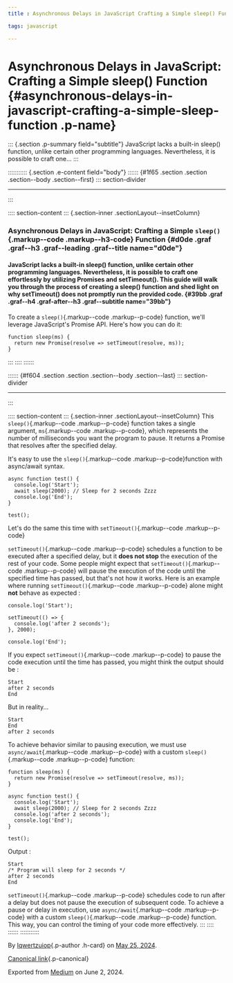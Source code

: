 ```yaml
---
title : Asynchronous Delays in JavaScript Crafting a Simple sleep() Function

tags: javascript

---
```

<div>

# Asynchronous Delays in JavaScript: Crafting a Simple sleep() Function {#asynchronous-delays-in-javascript-crafting-a-simple-sleep-function .p-name}

</div>

::: {.section .p-summary field="subtitle"}
JavaScript lacks a built-in sleep() function, unlike certain other
programming languages. Nevertheless, it is possible to craft one...
:::

::::::::::: {.section .e-content field="body"}
:::::: {#1f65 .section .section .section--body .section--first}
::: section-divider

------------------------------------------------------------------------
:::

:::: section-content
::: {.section-inner .sectionLayout--insetColumn}
### Asynchronous Delays in JavaScript: Crafting a Simple `sleep()`{.markup--code .markup--h3-code} Function {#d0de .graf .graf--h3 .graf--leading .graf--title name="d0de"}

#### JavaScript lacks a built-in sleep() function, unlike certain other programming languages. Nevertheless, it is possible to craft one effortlessly by utilizing Promises and setTimeout(). This guide will walk you through the process of creating a sleep() function and shed light on why setTimeout() does not promptly run the provided code. {#39bb .graf .graf--h4 .graf-after--h3 .graf--subtitle name="39bb"}

To create a `sleep()`{.markup--code .markup--p-code} function, we\'ll
leverage JavaScript\'s Promise API. Here\'s how you can do it:

``` {#dd9d .graf .graf--pre .graf-after--p .graf--trailing .graf--preV2 code-block-mode="2" spellcheck="false" code-block-lang="javascript"}
function sleep(ms) {
  return new Promise(resolve => setTimeout(resolve, ms));
}
```
:::
::::
::::::

:::::: {#f604 .section .section .section--body .section--last}
::: section-divider

------------------------------------------------------------------------
:::

:::: section-content
::: {.section-inner .sectionLayout--insetColumn}
This `sleep()`{.markup--code .markup--p-code} function takes a single
argument, `ms`{.markup--code .markup--p-code}, which represents the
number of milliseconds you want the program to pause. It returns a
Promise that resolves after the specified delay.

It's easy to use the `sleep()`{.markup--code .markup--p-code}function
with async/await syntax.

``` {#b1c9 .graf .graf--pre .graf-after--p .graf--preV2 code-block-mode="2" spellcheck="false" code-block-lang="javascript"}
async function test() {
  console.log('Start');
  await sleep(2000); // Sleep for 2 seconds Zzzz
  console.log('End');
}

test();
```

Let's do the same this time with `setTimeout()`{.markup--code
.markup--p-code}

`setTimeout()`{.markup--code .markup--p-code} schedules a function to be
executed after a specified delay, but it **does not stop** the execution
of the rest of your code. Some people might expect that
`setTimeout()`{.markup--code .markup--p-code} will pause the execution
of the code until the specified time has passed, but that\'s not how it
works. Here is an example where running `setTimeout()`{.markup--code
.markup--p-code} alone might **not** behave as expected :

``` {#aff2 .graf .graf--pre .graf-after--p .graf--preV2 code-block-mode="1" spellcheck="false" code-block-lang="javascript"}
console.log('Start');

setTimeout(() => {
  console.log('after 2 seconds');
}, 2000);

console.log('End');
```

If you expect `setTimeout()`{.markup--code .markup--p-code} to pause the
code execution until the time has passed, you might think the output
should be :

``` {#b090 .graf .graf--pre .graf-after--p .graf--preV2 code-block-mode="1" spellcheck="false" code-block-lang="sql"}
Start
after 2 seconds
End
```

But in reality...

``` {#ef23 .graf .graf--pre .graf-after--p .graf--preV2 code-block-mode="1" spellcheck="false" code-block-lang="sql"}
Start
End
after 2 seconds
```

To achieve behavior similar to pausing execution, we must use
`async/await`{.markup--code .markup--p-code} with a custom
`sleep()`{.markup--code .markup--p-code} function:

``` {#92d4 .graf .graf--pre .graf-after--p .graf--preV2 code-block-mode="1" spellcheck="false" code-block-lang="javascript"}
function sleep(ms) {
  return new Promise(resolve => setTimeout(resolve, ms));
}

async function test() {
  console.log('Start');
  await sleep(2000); // Sleep for 2 seconds Zzzz
  console.log('after 2 seconds');
  console.log('End');
}

test();
```

Output :

``` {#304a .graf .graf--pre .graf-after--p .graf--preV2 code-block-mode="1" spellcheck="false" code-block-lang="sql"}
Start
/* Program will sleep for 2 seconds */
after 2 seconds
End
```

`setTimeout()`{.markup--code .markup--p-code} schedules code to run
after a delay but does not pause the execution of subsequent code. To
achieve a pause or delay in execution, use `async/await`{.markup--code
.markup--p-code} with a custom `sleep()`{.markup--code .markup--p-code}
function. This way, you can control the timing of your code more
effectively.
:::
::::
::::::
:::::::::::

By [Iqwertzuiop](https://medium.com/@iqwertzuiop){.p-author .h-card} on
[May 25, 2024](https://medium.com/p/92ee53bd23f2).

[Canonical
link](https://medium.com/@iqwertzuiop/asynchronous-delays-in-javascript-crafting-a-simple-sleep-function-92ee53bd23f2){.p-canonical}

Exported from [Medium](https://medium.com) on June 2, 2024.
